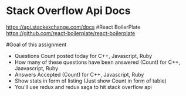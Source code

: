 # Stack Overflow Api Docs
https://api.stackexchange.com/docs
#React BoilerPlate
https://github.com/react-boilerplate/react-boilerplate

#Goal of this assignment
- Questions Count posted today for C++, Javascript, Ruby
- How many of these questions have been answered (Count) for C++, Jaavascript, Ruby
- Answers Accepted (Count) for C++, Javascript, Ruby
- Show stats in form of listing (Just show Count in form of table)
- You'll use redux and redux saga to hit stack overflow api
